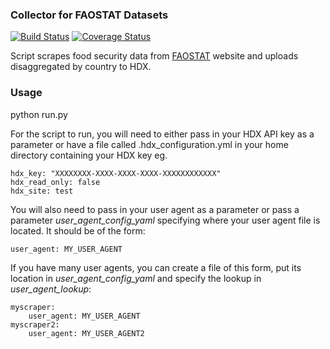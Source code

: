 ### Collector for FAOSTAT Datasets
[![Build Status](https://travis-ci.org/OCHA-DAP/hdxscraper-faostat.svg?branch=master&ts=1)](https://travis-ci.org/OCHA-DAP/hdxscraper-faostat) [![Coverage Status](https://coveralls.io/repos/github/OCHA-DAP/hdxscraper-faostat/badge.svg?branch=master&ts=1)](https://coveralls.io/github/OCHA-DAP/hdxscraper-faostat?branch=master)

Script scrapes food security data from [FAOSTAT](http://www.fao.org/faostat/en/) website and uploads disaggregated by country to HDX.

### Usage
python run.py

For the script to run, you will need to either pass in your HDX API key as a parameter or have a file called .hdx_configuration.yml in your home directory containing your HDX key eg.

    hdx_key: "XXXXXXXX-XXXX-XXXX-XXXX-XXXXXXXXXXXX"
    hdx_read_only: false
    hdx_site: test
    
 You will also need to pass in your user agent as a parameter or pass a parameter *user_agent_config_yaml* specifying where your user agent file is located. It should be of the form:
 
    user_agent: MY_USER_AGENT
    
 If you have many user agents, you can create a file of this form, put its location in *user_agent_config_yaml* and specify the lookup in *user_agent_lookup*:
 
    myscraper:
        user_agent: MY_USER_AGENT
    myscraper2:
        user_agent: MY_USER_AGENT2
